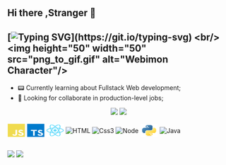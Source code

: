 ## Hi there ,Stranger 👋
## [![Typing SVG](https://readme-typing-svg.demolab.com/?lines=Name+is+Pedro+Facundes;)](https://git.io/typing-svg) <br/> <img height="50" width="50" src="png_to_gif.gif" alt="Webimon Character"/>

- 📟 Currently learning about Fullstack Web development;
- 👯 Looking for collaborate in production-level jobs;

<div style="display: inline_block" align="center">
  <img height="180em" src="https://github-readme-stats.vercel.app/api?username=FacundesPedro&show_icons=true&theme=dracula&include_all_commits=true&count_private=true" defer/>
  <img height="180em" src="https://github-readme-stats.vercel.app/api/top-langs/?username=FacundesPedro&layout=compact&langs_count=7&theme=dracula" defer/>
</div>
  <div style="display: inline_block"><br>
  <img align="center" alt="Js" height="30" width="40" src="https://raw.githubusercontent.com/devicons/devicon/master/icons/javascript/javascript-plain.svg">
  <img align="center" alt="Ts" height="30" width="40" src="https://raw.githubusercontent.com/devicons/devicon/master/icons/typescript/typescript-plain.svg">
  <img align="center" alt="React" height="30" width="40" src="https://raw.githubusercontent.com/devicons/devicon/master/icons/react/react-original.svg">
  <img align="center" alt="HTML" height="30" width="40" src="https://cdn.jsdelivr.net/gh/devicons/devicon/icons/html5/html5-original-wordmark.svg">
  <img align="center" alt="Css3" height="30" width="40" src="https://cdn.jsdelivr.net/gh/devicons/devicon/icons/css3/css3-original-wordmark.svg">
  <img align="center" alt="Node" height="30" width="40" src="https://cdn.jsdelivr.net/gh/devicons/devicon/icons/nodejs/nodejs-original.svg">
  <img align="center" alt="Python" height="30" width="40" src="https://raw.githubusercontent.com/devicons/devicon/master/icons/python/python-original.svg">
  <img align="center" alt="Java" height="30" width="40" src="https://cdn.jsdelivr.net/gh/devicons/devicon/icons/java/java-plain.svg">

</div>
  
  ##
<div> 
  <a href ="mailto:pedro.f.facundes1@gmail.com"><img src="https://img.shields.io/badge/-Gmail-%23333?style=for-the-badge&logo=gmail&logoColor=white" target="_blank"></a>
  <a href="https://www.linkedin.com/in/pedro-felipe-facundes-38b327168/" target="_blank"><img src="https://img.shields.io/badge/-LinkedIn-%230077B5?style=for-the-badge&logo=linkedin&logoColor=white" target="_blank"></a> 

</div>
